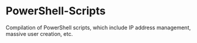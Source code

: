# PowerShell-Scripts
Compilation of PowerShell scripts, which include IP address management, massive user creation, etc.
